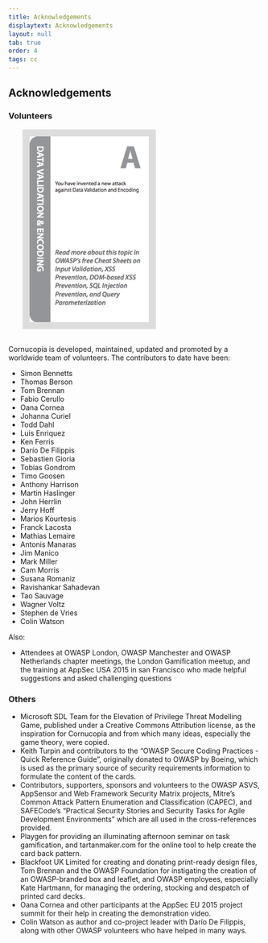 ```yaml
---
title: Acknowledgements
displaytext: Acknowledgements
layout: null
tab: true
order: 4
tags: cc
---
```


## Acknowledgements

### Volunteers

<img src="assets/images/Cornucopia-card-data-A.png" alt="Cornucopia card Data Validation and Encoding - Ace" class="fa-pull-right" style="padding:1em;background-color:#dddddd;margin:0 0 1em 2em;">

Cornucopia is developed, maintained, updated and promoted by a worldwide team of volunteers. The contributors to date have been:

* Simon Bennetts
* Thomas Berson
* Tom Brennan
* Fabio Cerullo
* Oana Cornea
* Johanna Curiel
* Todd Dahl
* Luis Enriquez
* Ken Ferris
* Darío De Filippis
* Sebastien Gioria
* Tobias Gondrom
* Timo Goosen
* Anthony Harrison
* Martin Haslinger
* John Herrlin
* Jerry Hoff
* Marios Kourtesis
* Franck Lacosta
* Mathias Lemaire
* Antonis Manaras
* Jim Manico
* Mark Miller
* Cam Morris
* Susana Romaniz
* Ravishankar Sahadevan
* Tao Sauvage
* Wagner Voltz
* Stephen de Vries
* Colin Watson

Also:

* Attendees at OWASP London, OWASP Manchester and OWASP Netherlands chapter meetings, the London Gamification meetup, and the training at AppSec USA 2015 in san Francisco who made helpful suggestions and asked challenging questions

### Others

* Microsoft SDL Team for the Elevation of Privilege Threat Modelling Game, published under a Creative Commons Attribution license, as the inspiration for Cornucopia and from which many ideas, especially the game theory, were copied.
* Keith Turpin and contributors to the “OWASP Secure Coding Practices - Quick Reference Guide”, originally donated to OWASP by Boeing, which is used as the primary source of security requirements information to formulate the content of the cards.
* Contributors, supporters, sponsors and volunteers to the OWASP ASVS, AppSensor and Web Framework Security Matrix projects, Mitre’s Common Attack Pattern Enumeration and Classification (CAPEC), and SAFECode’s “Practical Security Stories and Security Tasks for Agile Development Environments” which are all used in the cross-references provided.
* Playgen for providing an illuminating afternoon seminar on task gamification, and tartanmaker.com for the online tool to help create the card back pattern.
* Blackfoot UK Limited for creating and donating print-ready design files, Tom Brennan and the OWASP Foundation for instigating the creation of an OWASP-branded box and leaflet, and OWASP employees, especially Kate Hartmann, for managing the ordering, stocking and despatch of printed card decks.
* Oana Cornea and other participants at the AppSec EU 2015 project summit for their help in creating the demonstration video.
* Colin Watson as author and co-project leader with Darío De Filippis, along with other OWASP volunteers who have helped in many ways.
